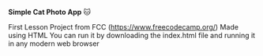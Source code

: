 **Simple Cat Photo App** 🐱

First Lesson Project from FCC (https://www.freecodecamp.org/)
Made using HTML
You can run it by downloading the index.html file and running it in any modern web browser
